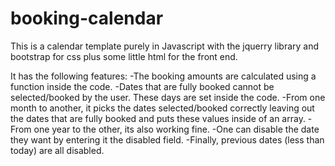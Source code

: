# booking-calendar

This is a calendar template purely in Javascript with the jquerry library and bootstrap for css plus some little html for the front end.

It has the following features:
 -The booking amounts are calculated using a function inside the code.
 -Dates that are fully booked cannot be selected/booked by the user. These days are set inside the code.
 -From one month to another, it picks the dates selected/booked correctly leaving out the dates that are fully booked and puts these values inside of an array.
 -From one year to the other, its also working fine.
 -One can disable the date they want by entering it the disabled field.
 -Finally, previous dates (less than today) are all disabled.
